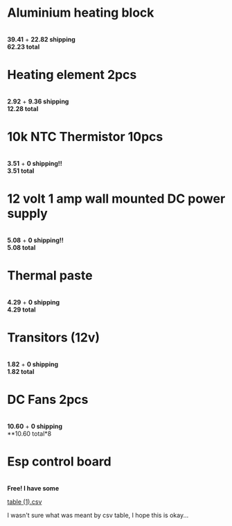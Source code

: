 # Aluminium heating block 
<br> **39.41** + **22.82 shipping** <br> **62.23 total** <br>
# Heating element 2pcs 
<br> **2.92** + **9.36 shipping** <br> **12.28 total** <br>
# 10k NTC Thermistor 10pcs 
<br> **3.51** + **0 shipping!!** <br> **3.51 total** <br>
# 12 volt 1 amp wall mounted DC power supply 
<br> **5.08** + **0 shipping!!** <br> **5.08 total** <br>
# Thermal paste 
<br> **4.29** + **0 shipping** <br> **4.29 total** <br>
# Transitors (12v) 
<br>  **1.82** + **0 shipping** <br> **1.82 total** <br>
# DC Fans 2pcs
<br> **10.60** + **0 shipping** <br> **10.60 total*8 <br>
# Esp control board
<br> **Free! I have some**


[table (1).csv](https://github.com/user-attachments/files/20422157/table.1.csv)
<p>I wasn't sure what was meant by csv table, I hope this is okay...</p>
